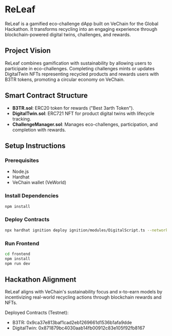# ReLeaf

ReLeaf is a gamified eco-challenge dApp built on VeChain for the Global Hackathon. It transforms recycling into an engaging experience through blockchain-powered digital twins, challenges, and rewards.

## Project Vision

ReLeaf combines gamification with sustainability by allowing users to participate in eco-challenges. Completing challenges mints or updates DigitalTwin NFTs representing recycled products and rewards users with B3TR tokens, promoting a circular economy on VeChain.

## Smart Contract Structure

- **B3TR.sol**: ERC20 token for rewards ("Best 3arth Token").
- **DigitalTwin.sol**: ERC721 NFT for product digital twins with lifecycle tracking.
- **ChallengeManager.sol**: Manages eco-challenges, participation, and completion with rewards.

## Setup Instructions

### Prerequisites
- Node.js
- Hardhat
- VeChain wallet (VeWorld)

### Install Dependencies
```bash
npm install
```

### Deploy Contracts
```bash
npx hardhat ignition deploy ignition/modules/DigitalScript.ts --network vechain_testnet
```

### Run Frontend
```bash
cd frontend
npm install
npm run dev
```

## Hackathon Alignment

ReLeaf aligns with VeChain's sustainability focus and x-to-earn models by incentivizing real-world recycling actions through blockchain rewards and NFTs.

Deployed Contracts (Testnet):
- B3TR: 0x9ca37e813baf1cad2eb1269661d1536b1afa9dde
- DigitalTwin: 0x871879bc4030aab14fb00912c83e105f92fb8167

